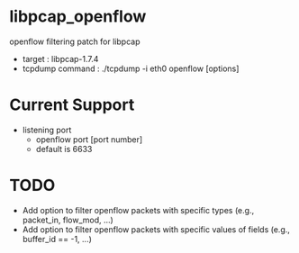 # libpcap_openflow
openflow filtering patch for libpcap

* target : libpcap-1.7.4
* tcpdump command : ./tcpdump -i eth0 openflow [options]

# Current Support
* listening port
  * openflow port [port number]
  * default is 6633

# TODO
* Add option to filter openflow packets with specific types (e.g., packet_in, flow_mod, ...)
* Add option to filter openflow packets with specific values of fields (e.g., buffer_id == -1, ...)
